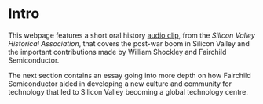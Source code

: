 # Intro

This webpage features a short oral history [audio clip](https://www.youtube.com/watch?v=PczRdOUI5wQ), from the *Silicon Valley Historical Association*, that covers the post-war boom in Silicon Valley and the important contributions made by William Shockley and Fairchild Semiconductor.

The next section contains an essay going into more depth on how Fairchild Semiconductor aided in developing a new culture and community for technology that led to Silicon Valley becoming a global technology centre.